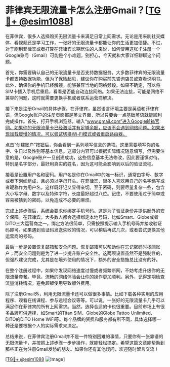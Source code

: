 # 菲律宾无限流量卡怎么注册Gmail？[[TG💪+ @esim1088](https://t.me/s/esim1088)]

在菲律宾，很多人选择购买无限流量卡来满足日常上网需求。无论是用来刷社交媒体、看视频还是学习工作，一张好的无限流量卡都能让你的生活更加便捷。不过，对于刚到菲律宾或者打算在菲律宾长期居住的人来说，如何使用这张卡注册一个Google账号（Gmail）可能是个小难题。别担心，今天就和大家详细聊聊这个问题。

首先，你需要确认自己的无限流量卡是否支持数据服务。大多数菲律宾的无限流量卡都支持数据功能，但为了保险起见，建议你在购买前先咨询店员或查看说明书。此外，确保你的手机已经解锁，能够兼容当地的网络频段。如果不确定，可以将SIM卡插入手机后重启，看看是否能自动连接网络。如果无法连接，可能是网络不兼容的问题，这时就需要更换手机或者联系运营商解决。

接下来是注册Gmail的具体步骤。在菲律宾，虽然语言环境主要是英语和菲律宾语，但Google账户的注册页面都是英文界面，所以只要会一点基础英语就能顺利完成操作。首先，打开手机浏览器，输入“www.gmail.com”进入Google邮箱官网。如果你的无限流量卡已经激活并有足够余额，应该不会遇到网络问题。如果出现加载缓慢的情况，可以尝试切换Wi-Fi模式或者重启路由器。

点击“创建账户”按钮后，你会看到一系列填写信息的选项。这里需要填写你的名字、生日以及性别等基本信息。这部分内容可以根据实际情况随意填写，但需要注意的是，Google账户一旦创建成功，这些信息基本无法修改，因此要谨慎对待。特别是名字部分，最好用真实的姓名，因为这可能会影响到以后的验证流程。

接着是设置用户名和密码。用户名是你在Gmail中的唯一标识，通常由字母、数字或者下划线组成，且必须以字母开头。在菲律宾，很多人喜欢用自己的名字缩写或者昵称作为用户名，这样既好记又显得亲切。至于密码，则要尽量复杂一些，包含大小写字母、数字以及特殊字符，长度最好超过八位。记住，不要使用过于简单或容易被猜到的密码，以免造成不必要的麻烦。

完成上述步骤后，系统会要求你绑定手机号码。这是为了验证身份并提供额外的安全保障。在菲律宾，大多数人都会选择绑定本地号码，比如Smart、Globe或者DITO三大运营商之一。绑定方法很简单，只需按照提示输入手机号码并接收验证码即可。如果遇到验证码发送失败的情况，可以稍后再试几次，或者尝试更换其他运营商的号码。

最后一步是设置恢复邮箱和安全问题。恢复邮箱可以帮助你在忘记密码时找回账户；而安全问题则是为了进一步提升账户安全性。这两项设置虽然不是强制性的，但强烈建议完成，尤其是在境外使用的情况下，额外的安全措施总比没有的好。

在整个注册过程中，如果你发现网络速度过慢或者频繁断网，不妨考虑升级你的无限流量套餐。毕竟，流畅的网络体验会让你的操作更加顺利。另外，记得定期检查流量消耗情况，避免超额使用导致额外费用。

除了注册Gmail外，利用无限流量卡还可以做很多事情。比如下载各种实用的应用程序、观看在线课程、参与远程会议等等。可以说，一张好的无限流量卡几乎可以满足你在菲律宾的所有上网需求。当然，选择合适的卡也很重要。目前市场上有很多品牌可供选择，如Smart的Titan SIM、Globe的Globe Tattoo Unlimited、DITO的DITO Home WiFi等。每个品牌的资费和服务都有所不同，具体选择哪一种还是要根据个人的实际需求来决定。

总结来说，在菲律宾注册Gmail并不是一件特别困难的事情，只要你有一张靠谱的无限流量卡，并按照上述步骤一步步操作，就能轻松搞定。希望这篇文章能帮助到那些正在为注册Gmail发愁的朋友。如果你还有其他疑问，欢迎随时留言交流！

[[TG💪+ @esim1088](https://t.me/s/esim1088) ![Image](https://i.postimg.cc/4NQfJmqS/Snipaste-2025-05-13-00-14-12.png)]
